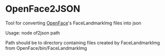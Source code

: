 OpenFace2JSON
=============
Tool for converting [OpenFace](https://github.com/TadasBaltrusaitis/OpenFace)'s FaceLandmarkImg files into json

Usage: node of2json path

Path should be to directory containing files created by
FaceLandmarkImg from OpenFace/bin/FaceLandmarkImg


